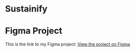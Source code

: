 # Sustainify

# Figma Project
This is the link to my Figma project:
[View the project on Figma](https://www.figma.com/design/V76awPFBSJhHyrcbvYMMi0/DEPI-Final-Project---sustainify?node-id=276-728&t=5nYKMYQ9JXSraNwH-1)
